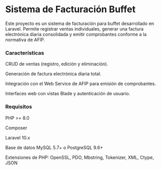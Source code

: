 <h1>Sistema de Facturación Buffet</h1>

Este proyecto es un sistema de facturación para buffet desarrollado en Laravel. Permite registrar ventas individuales, generar una factura electrónica diaria consolidada y emitir comprobantes conforme a la normativa de AFIP.

<h3>Características</h3>

CRUD de ventas (registro, edición y eliminación).

Generación de factura electrónica diaria total.

Integración con el Web Service de AFIP para emisión de comprobantes.

Interfaces web con vistas Blade y autenticación de usuario.

<h3>Requisitos</h3>

PHP >= 8.0

Composer

Laravel 10.x

Base de datos MySQL 5.7+ o PostgreSQL 9.6+

Extensiones de PHP: OpenSSL, PDO, Mbstring, Tokenizer, XML, Ctype, JSON
